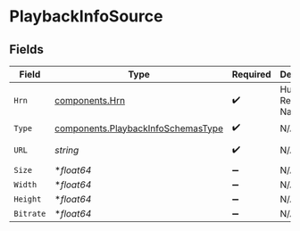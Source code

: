 # PlaybackInfoSource


## Fields

| Field                                                                                    | Type                                                                                     | Required                                                                                 | Description                                                                              | Example                                                                                  |
| ---------------------------------------------------------------------------------------- | ---------------------------------------------------------------------------------------- | ---------------------------------------------------------------------------------------- | ---------------------------------------------------------------------------------------- | ---------------------------------------------------------------------------------------- |
| `Hrn`                                                                                    | [components.Hrn](../../models/components/hrn.md)                                         | :heavy_check_mark:                                                                       | Human Readable Name                                                                      | MP4                                                                                      |
| `Type`                                                                                   | [components.PlaybackInfoSchemasType](../../models/components/playbackinfoschemastype.md) | :heavy_check_mark:                                                                       | N/A                                                                                      | html5/video/mp4                                                                          |
| `URL`                                                                                    | *string*                                                                                 | :heavy_check_mark:                                                                       | N/A                                                                                      | https://asset-cdn.lp-playback.monster/hls/1bde4o2i6xycudoy/static360p0.mp4               |
| `Size`                                                                                   | **float64*                                                                               | :heavy_minus_sign:                                                                       | N/A                                                                                      | 494778                                                                                   |
| `Width`                                                                                  | **float64*                                                                               | :heavy_minus_sign:                                                                       | N/A                                                                                      | 204                                                                                      |
| `Height`                                                                                 | **float64*                                                                               | :heavy_minus_sign:                                                                       | N/A                                                                                      | 360                                                                                      |
| `Bitrate`                                                                                | **float64*                                                                               | :heavy_minus_sign:                                                                       | N/A                                                                                      | 449890                                                                                   |